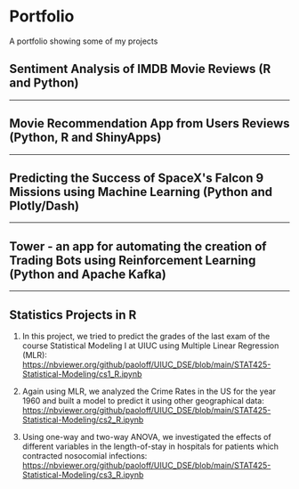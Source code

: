 # Portfolio
A portfolio showing some of my projects

## Sentiment Analysis of IMDB Movie Reviews (R and Python)

---

## Movie Recommendation App from Users Reviews (Python, R and ShinyApps)
---
## Predicting the Success of SpaceX's Falcon 9 Missions using Machine Learning (Python and Plotly/Dash)
---
## Tower - an app for automating the creation of Trading Bots using Reinforcement Learning (Python and Apache Kafka)

---

## Statistics Projects in R

1. In this project, we tried to predict the grades of the last exam of the course Statistical Modeling I at UIUC using Multiple Linear Regression (MLR):
https://nbviewer.org/github/paoloff/UIUC_DSE/blob/main/STAT425-Statistical-Modeling/cs1_R.ipynb

2. Again using MLR, we analyzed the Crime Rates in the US for the year 1960 and built a model to predict it using other geographical data:
https://nbviewer.org/github/paoloff/UIUC_DSE/blob/main/STAT425-Statistical-Modeling/cs2_R.ipynb

3. Using one-way and two-way ANOVA, we investigated the effects of different variables in the length-of-stay in hospitals for patients which contracted nosocomial infections:
https://nbviewer.org/github/paoloff/UIUC_DSE/blob/main/STAT425-Statistical-Modeling/cs3_R.ipynb

